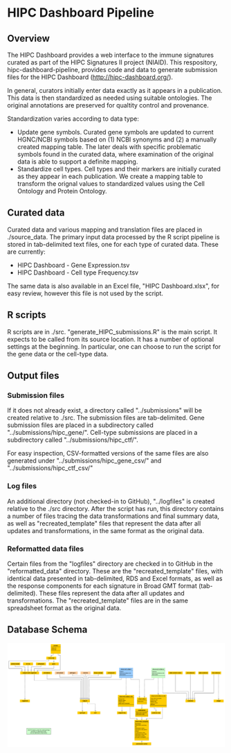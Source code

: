# HIPC Dashboard Pipeline
## Overview
The HIPC Dashboard provides a web interface to the immune signatures curated as part of the HIPC Signatures II project (NIAID).
This respository, hipc-dashboard-pipeline, provides code and data to generate submission files for the HIPC Dashboard (http://hipc-dashboard.org/).

In general, curators initially enter data exactly as it appears in a publication.  This data is then standardized as needed using suitable ontologies.  The original annotations are preserved for qualtity control and provenance.

Standardization varies according to data type:
* Update gene symbols.  Curated gene symbols are updated to current HGNC/NCBI symbols based on (1) NCBI synonyms and (2) a manually created mapping table.  The later deals with specific problematic symbols found in the curated data, where examination of the original data is able to support a definite mapping.
* Standardize cell types.  Cell types and their markers are initially curated as they appear in each publication.  We create a mapping table to transform the orignal values to standardized values using the Cell Ontology and Protein Ontology.

## Curated data
Curated data and various mapping and translation files are placed in ./source_data.
The primary input data processed by the R script pipeline is stored in tab-delimited text files, one for each type of curated data.  These are currently:
* HIPC Dashboard - Gene Expression.tsv
* HIPC Dashboard - Cell type Frequency.tsv

The same data is also available in an Excel file, "HIPC Dashboard.xlsx", for easy review, however this file is not used by the script.

## R scripts
R scripts are in ./src.
"generate_HIPC_submissions.R" is the main script.  It expects to be called from its source location.
It has a number of optional settings at the beginning.  In particular, one can choose to run the script for the gene data or the cell-type data.

## Output files
### Submission files
If it does not already exist, a directory called "../submissions" will be created relative to ./src.
The submission files are tab-delimited.
Gene submission files are placed in a subdirectory called "../submissions/hipc_gene/".
Cell-type submissions are placed in a subdirectory called "../submissions/hipc_ctf/".

For easy inspection, CSV-formatted versions of the same files are also generated under "../submissions/hipc_gene_csv/" and "../submissions/hipc_ctf_csv/"

### Log files
An additional directory (not checked-in to GitHub), "../logfiles" is created relative to the ./src directory.  After the script has run, this directory contains a number of files tracing the data transformations and final summary data, as well as "recreated_template" files that represent the data after all updates and transformations, in the same format as the original data.

### Reformatted data files
Certain files from the "logfiles" directory are checked in to GitHub in the "reformatted_data" directory.  These are the "recreated_template" files, with identical data presented in tab-delimited, RDS and Excel formats, as well as the response components for each signature in Broad GMT format (tab-delimited).  These files represent the data after all updates and transformations. The "recreated_template" files are in the same spreadsheet format as the original data.


## Database Schema
![Dashboard DB schema](hipc_dashboard_data_model_simple.png)
